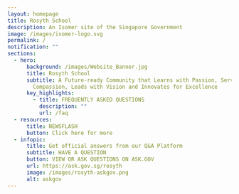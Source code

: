 ```yaml
---
layout: homepage
title: Rosyth School
description: An Isomer site of the Singapore Government
image: /images/isomer-logo.svg
permalink: /
notification: ""
sections:
  - hero:
      background: /images/Website_Banner.jpg
      title: Rosyth School
      subtitle: A Future-ready Community that Learns with Passion, Serves with
        Compassion, Leads with Vision and Innovates for Excellence
      key_highlights:
        - title: FREQUENTLY ASKED QUESTIONS
          description: ""
          url: /faq
  - resources:
      title: NEWSFLASH
      button: Click here for more
  - infopic:
      title: Get official answers from our Q&A Platform
      subtitle: HAVE A QUESTION
      button: VIEW OR ASK QUESTIONS ON ASK.GOV
      url: https://ask.gov.sg/rosyth
      image: /images/rosyth-askgov.png
      alt: askgov
---
```

